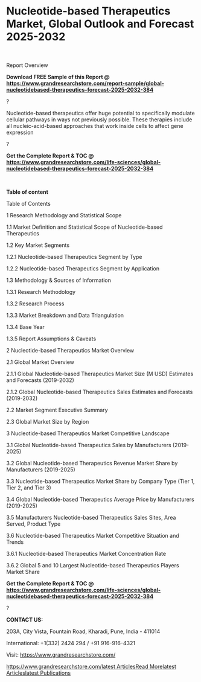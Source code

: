 <h1>Nucleotide-based Therapeutics Market, Global Outlook and Forecast 2025-2032</h1><br/><p>Report Overview</p>
 
 
 
 <div><b>Download FREE Sample of this Report @ <a href="https://www.grandresearchstore.com/report-sample/global-nucleotidebased-therapeutics-forecast-2025-2032-384">https://www.grandresearchstore.com/report-sample/global-nucleotidebased-therapeutics-forecast-2025-2032-384</a></b></div>
 
 
 
 <p>? </p>
 
 
 
 <p>Nucleotide-based therapeutics offer huge potential to specifically modulate cellular pathways in ways not previously possible. These therapies include all nucleic-acid-based approaches that work inside cells to affect gene expression</p>
 
 
 
 <p>? </p>
 
 
 
 <div><b>Get the Complete Report & TOC @ <a href="https://www.grandresearchstore.com/life-sciences/global-nucleotidebased-therapeutics-forecast-2025-2032-384">https://www.grandresearchstore.com/life-sciences/global-nucleotidebased-therapeutics-forecast-2025-2032-384</a></b></div>
 
 
 
 <p><br />
 
 <b>Table of content</b></p>
 
 
 
 <p>Table of Contents<br />
 
 1 Research Methodology and Statistical Scope<br />
 
 1.1 Market Definition and Statistical Scope of Nucleotide-based Therapeutics<br />
 
 1.2 Key Market Segments<br />
 
 1.2.1 Nucleotide-based Therapeutics Segment by Type<br />
 
 1.2.2 Nucleotide-based Therapeutics Segment by Application<br />
 
 1.3 Methodology & Sources of Information<br />
 
 1.3.1 Research Methodology<br />
 
 1.3.2 Research Process<br />
 
 1.3.3 Market Breakdown and Data Triangulation<br />
 
 1.3.4 Base Year<br />
 
 1.3.5 Report Assumptions & Caveats<br />
 
 2 Nucleotide-based Therapeutics Market Overview<br />
 
 2.1 Global Market Overview<br />
 
 2.1.1 Global Nucleotide-based Therapeutics Market Size (M USD) Estimates and Forecasts (2019-2032)<br />
 
 2.1.2 Global Nucleotide-based Therapeutics Sales Estimates and Forecasts (2019-2032)<br />
 
 2.2 Market Segment Executive Summary<br />
 
 2.3 Global Market Size by Region<br />
 
 3 Nucleotide-based Therapeutics Market Competitive Landscape<br />
 
 3.1 Global Nucleotide-based Therapeutics Sales by Manufacturers (2019-2025)<br />
 
 3.2 Global Nucleotide-based Therapeutics Revenue Market Share by Manufacturers (2019-2025)<br />
 
 3.3 Nucleotide-based Therapeutics Market Share by Company Type (Tier 1, Tier 2, and Tier 3)<br />
 
 3.4 Global Nucleotide-based Therapeutics Average Price by Manufacturers (2019-2025)<br />
 
 3.5 Manufacturers Nucleotide-based Therapeutics Sales Sites, Area Served, Product Type<br />
 
 3.6 Nucleotide-based Therapeutics Market Competitive Situation and Trends<br />
 
 3.6.1 Nucleotide-based Therapeutics Market Concentration Rate<br />
 
 3.6.2 Global 5 and 10 Largest Nucleotide-based Therapeutics Players Market Share</p>
 
 
 
 <div><b>Get the Complete Report & TOC @ <a href="https://www.grandresearchstore.com/life-sciences/global-nucleotidebased-therapeutics-forecast-2025-2032-384">https://www.grandresearchstore.com/life-sciences/global-nucleotidebased-therapeutics-forecast-2025-2032-384</a></b></div>
 
 
 
 <p>? </p>
 
 
 
 <p><b>CONTACT US:</b><br />
 
 203A, City Vista, Fountain Road, Kharadi, Pune, India - 411014<br />
 
 International: +1(332) 2424 294 / +91 916-916-4321<br />
 
 Visit: <a href="https://www.grandresearchstore.com/">https://www.grandresearchstore.com/</a><br />
 
 <a href="https://gyeongbokgung.com">https://www.grandresearchstore.com/</a><a href="https://hallyeomaritime.com">latest Articles</a><a href="https://jingwansa.com">Read More</a><a href="https://nguoiviet.jp/">latest Articles</a><a href="https://www.intelmarketresearch.com/">latest Publications</a></p>